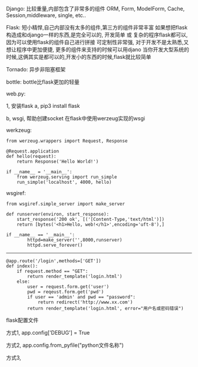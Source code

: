 Django:
比较重量,内部包含了非常多的组件
ORM, Form, ModelForm, Cache, Session,middleware, single, etc..

Flask: 
短小精悍,自己内部没有太多的组件,第三方的组件非常丰富
如果想把flask构造成和django一样的东西,是完全可以的,
开发简单 或 复杂的程序flask都可以, 因为可以使用flask的组件自己进行拼接
可定制性非常强, 对于开发不是太熟悉,又想让程序中更加便捷, 更多的组件来支持的时候可以用djano
当你开发大型系统的时候,这俩其实是都可以的,开发小的东西的时候,flask就比较简单

Tornado:
异步非阻塞框架

bottle:
bottle比flask更加的轻量

web.py:



1, 安装flask
a,
pip3 install flask

b,
wsgi, 帮助创建socket
在flask中使用werzeug实现的wsgi

werkzeug:

    from werzeug.wrappers import Request, Response
    	
    @Request.application
    def hello(request):
    	return Response('Hello World!')
    
    if __name__ = '__main__':
    	from werzeug.serving import run_simple
    	run_simple('localhost', 4000, hello)

wsgiref:
	
	from wsgiref.simple_server import make_server

	def runserver(environ, start_response):
		start_response('200 ok', [('[Content-Type,'text/html')])
		return [bytes('<h1>Hello, web!</h1>',encoding='uft-8'),]

	if __name__ == '__main__':
			httpd=make_server('',8000,runserver)
			httpd.serve_forever()

---

    @app.route('/login',methods=['GET'])
    def index():
    	if request.method == "GET":
    		return render_template('login.html')
    	else:
    		user = request.form.get('user')
    		pwd = reqeust.form.get('pwd')
    		if user == 'admin' and pwd == "password":
    			return redirect('http://www.xx.com')
    		return render_template('login.html', error="用户名或密码错误")
    			 

flask配置文件

方式1, 
app.config['DEBUG'] = True

方式2,
app.config.from_pyfile("python文件名称")

方式3,
